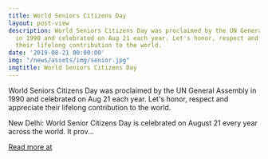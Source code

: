 ```yaml
---
title: World Seniors Citizens Day
layout: post-view
description: World Seniors Citizens Day was proclaimed by the UN General Assembly
  in 1990 and celebrated on Aug 21 each year. Let's honor, respect and appreciate
  their lifelong contribution to the world.
date: '2019-08-21 00:00:00'
img: "/news/assets/img/senior.jpg"
imgtitle: World Seniors Citizens Day
---
```


World Seniors Citizens Day was proclaimed by the UN General Assembly in 1990 and celebrated on Aug 21 each year. Let's honor, respect and appreciate their lifelong contribution to the world. 



New Delhi: World Senior Citizens Day is celebrated on August 21 every year across the world. It prov...

[Read more at](https://www.mynation.com/world/world-senior-citizen-day-2019-tribute-to-dedication-achievements-services-here-how-to-celebrate-pwkjqi)